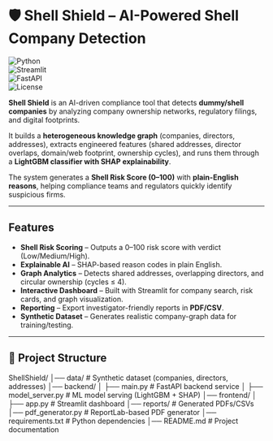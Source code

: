 # 🛡️ Shell Shield – AI-Powered Shell Company Detection  

![Python](https://img.shields.io/badge/Python-3.9%2B-blue.svg)  
![Streamlit](https://img.shields.io/badge/Frontend-Streamlit-orange.svg)  
![FastAPI](https://img.shields.io/badge/Backend-FastAPI-green.svg)  
![License](https://img.shields.io/badge/License-MIT-lightgrey.svg)  

**Shell Shield** is an AI-driven compliance tool that detects **dummy/shell companies** by analyzing company ownership networks, regulatory filings, and digital footprints.  

It builds a **heterogeneous knowledge graph** (companies, directors, addresses), extracts engineered features (shared addresses, director overlaps, domain/web footprint, ownership cycles), and runs them through a **LightGBM classifier with SHAP explainability**.  

The system generates a **Shell Risk Score (0–100)** with **plain-English reasons**, helping compliance teams and regulators quickly identify suspicious firms.  

---

##  Features
-  **Shell Risk Scoring** – Outputs a 0–100 risk score with verdict (Low/Medium/High).  
-  **Explainable AI** – SHAP-based reason codes in plain English.  
-  **Graph Analytics** – Detects shared addresses, overlapping directors, and circular ownership (cycles ≤ 4).  
-  **Interactive Dashboard** – Built with Streamlit for company search, risk cards, and graph visualization.  
-  **Reporting** – Export investigator-friendly reports in **PDF/CSV**.  
-  **Synthetic Dataset** – Generates realistic company-graph data for training/testing.  

---

## 📂 Project Structure
ShellShield/
│── data/ # Synthetic dataset (companies, directors, addresses)
│── backend/
│ ├── main.py # FastAPI backend service
│ ├── model_server.py # ML model serving (LightGBM + SHAP)
│── frontend/
│ ├── app.py # Streamlit dashboard
│── reports/ # Generated PDFs/CSVs
│── pdf_generator.py # ReportLab-based PDF generator
│── requirements.txt # Python dependencies
│── README.md # Project documentation

